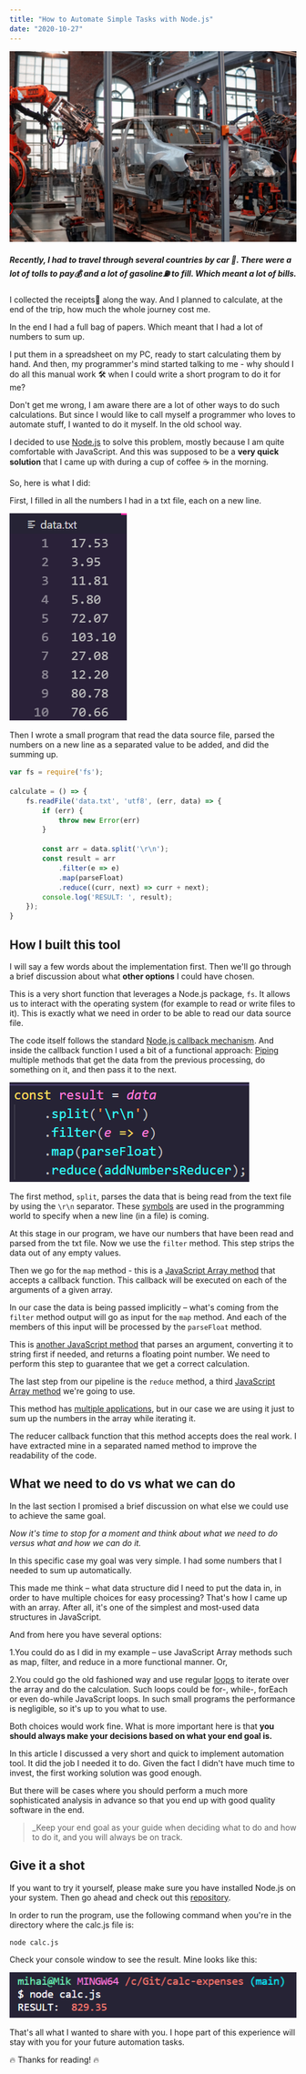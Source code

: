 ```yaml
---
title: "How to Automate Simple Tasks with Node.js"
date: "2020-10-27"
---
```



![Head image](./head-image.jpg)

##### Recently, I had to travel through several countries by car 🚗. There were a lot of tolls to pay💰 and a lot of gasoline⛽ to fill. Which meant a lot of bills.

I collected the receipts🧾 along the way. And I planned to calculate, at the end of the trip, how much the whole journey cost me.

In the end I had a full bag of papers. Which meant that I had a lot of numbers to sum up.

I put them in a spreadsheet on my PC, ready to start calculating them by hand. And then, my programmer's mind started talking to me - why should I do all this manual work 🛠️ when I could write a short program to do it for me?

Don't get me wrong, I am aware there are a lot of other ways to do such calculations. But since I would like to call myself a programmer who loves to automate stuff, I wanted to do it myself. In the old school way.

I decided to use [Node.js](https://nodejs.org/) to solve this problem, mostly because I am quite comfortable with JavaScript. And this was supposed to be a __very quick solution__ that I came up with during a cup of coffee ☕ in the morning.

So, here is what I did:

First, I filled in all the numbers I had in a txt file, each on a new line.

![Data source file](./data-source-file.png)

Then I wrote a small program that read the data source file, parsed the numbers on a new line as a separated value to be added, and did the summing up.

```javascript
var fs = require('fs');

calculate = () => {
    fs.readFile('data.txt', 'utf8', (err, data) => {
        if (err) {
            throw new Error(err)
        }

        const arr = data.split('\r\n');
        const result = arr
            .filter(e => e)
            .map(parseFloat)
            .reduce((curr, next) => curr + next);
        console.log('RESULT: ', result);
    });
}
```
## How I built this tool
I will say a few words about the implementation first. Then we'll go through a brief discussion about what __other options__ I could have chosen.

This is a very short function that leverages a Node.js package, `fs`. It allows us to interact with the operating system (for example to read or write files to it). This is exactly what we need in order to be able to read our data source file.

The code itself follows the standard [Node.js callback mechanism](https://www.javatpoint.com/nodejs-callbacks). And inside the callback function I used a bit of a functional approach: [Piping](https://en.wikipedia.org/wiki/Pipeline_(software)) multiple methods that get the data from the previous processing, do something on it, and then pass it to the next.

![Piping methods](./piping-methods.png)

The first method, `split`, parses the data that is being read from the text file by using the `\r\n` separator. These [symbols](https://en.wikipedia.org/wiki/Newline) are used in the programming world to specify when a new line (in a file) is coming.

At this stage in our program, we have our numbers that have been read and parsed from the txt file. Now we use the `filter` method. This step strips the data out of any empty values.

Then we go for the `map` method - this is a [JavaScript Array method](https://developer.mozilla.org/en-US/docs/Web/JavaScript/Reference/Global_Objects/Array/map) that accepts a callback function. This callback will be executed on each of the arguments of a given array.

In our case the data is being passed implicitly – what's coming from the `filter` method output will go as input for the `map` method. And each of the members of this input will be processed by the `parseFloat` method.

This is [another JavaScript method](https://developer.mozilla.org/en-US/docs/Web/JavaScript/Reference/Global_Objects/parseFloat) that parses an argument, converting it to string first if needed, and returns a floating point number. We need to perform this step to guarantee that we get a correct calculation.

The last step from our pipeline is the `reduce` method, a third [JavaScript Array method](https://developer.mozilla.org/en-US/docs/Web/JavaScript/Reference/Global_Objects/Array/reduce) we're going to use.

This method has [multiple applications](https://www.digitalocean.com/community/tutorials/js-finally-understand-reduce), but in our case we are using it just to sum up the numbers in the array while iterating it.

The reducer callback function that this method accepts does the real work. I have extracted mine in a separated named method to improve the readability of the code.

## What we need to do vs what we can do
In the last section I promised a brief discussion on what else we could use to achieve the same goal.

_Now it's time to stop for a moment and think about what we need to do versus what and how we can do it._

In this specific case my goal was very simple. I had some numbers that I needed to sum up automatically.

This made me think – what data structure did I need to put the data in, in order to have multiple choices for easy processing? That's how I came up with an array. After all, it's one of the simplest and most-used data structures in JavaScript.

And from here you have several options:

1.You could do as I did in my example – use 
JavaScript Array methods such as map, filter, and reduce in a more functional manner. Or,

2.You could go the old fashioned way and use regular [loops](https://developer.mozilla.org/en-US/docs/Web/JavaScript/Guide/Loops_and_iteration) to iterate over the array and do the calculation. Such loops could be for-, while-, forEach or even do-while JavaScript loops. In such small programs the performance is negligible, so it's up to you what to use.

Both choices would work fine. What is more important here is that __you should always make your decisions based on what your end goal is.__

In this article I discussed a very short and quick to implement automation tool. It did the job I needed it to do. Given the fact I didn't have much time to invest, the first working solution was good enough.

But there will be cases where you should perform a much more sophisticated analysis in advance so that you end up with good quality software in the end.

>_Keep your end goal as your guide when deciding what to do and how to do it, and you will always be on track.

## Give it a shot
If you want to try it yourself, please make sure you have installed Node.js on your system. Then go ahead and check out this [repository](https://github.com/mihailgaberov/calc-expenses).

In order to run the program, use the following command when you're in the directory where the calc.js file is:

```bash
node calc.js
```

Check your console window to see the result. Mine looks like this:

![Console output](./console-output.png)

That's all what I wanted to share with you. I hope part of this experience will stay with you for your future automation tasks.

🔥 Thanks for reading! 🔥